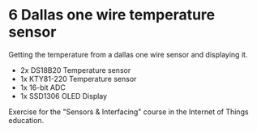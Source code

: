 # 6 Dallas one wire temperature sensor

Getting the temperature from a dallas one wire sensor and displaying it.

- 2x DS18B20 Temperature sensor
- 1x KTY81-220 Temperature sensor
- 1x 16-bit ADC
- 1x SSD1306 OLED Display

Exercise for the "Sensors & Interfacing" course in the Internet of Things education.
